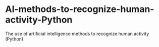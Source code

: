 # AI-methods-to-recognize-human-activity-Python
The use of artificial intelligence methods to recognize human activity (Python)
